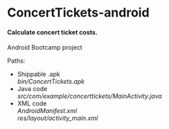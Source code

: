 ConcertTickets-android
======================

<h4>Calculate concert ticket costs.</h4>
<p>Android Bootcamp project</p>


Paths:

<ul>

<li>Shippable .apk<br><em>bin/ConcertTickets.apk</em></li>

<li>Java code<br><em>src/com/example/concerttickets/MainActivity.java</em></li>

<li>XML code<br><em>AndroidManifest.xml</em><br><em>res/layout/activity_main.xml</em></li>

</ul>